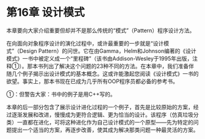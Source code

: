 # 第16章 设计模式

本章要向大家介绍重要但却并不是那么传统的“模式”（Pattern）程序设计方法。

在向面向对象程序设计的演化过程中，或许最重要的一步就是“设计模式”（Design Pattern）的问世。它在由Gamma，Helm和Johnson编著的《设计模式》一书中被定义成一个“里程碑”（该书由Addison-Wesley于1995年出版，注释①）。那本书列出了解决这个问题的23种不同的方法。在本章中，我们准备伴随几个例子揭示出设计模式的基本概念。这或许能激起您阅读《设计模式》一书的欲望。事实上，那本书现在已成为几乎所有OOP程序员都必备的参考书。

①：但警告大家：书中的例子是用C++写的。

本章的后一部分包含了展示设计进化过程的一个例子，首先是比较原始的方案，经过逐渐发展和改进，慢慢成为更符合逻辑、更为恰当的设计。该程序（仿真垃圾分类）一直都在进化，可将这种进化作为自己设计模式的一个原型——先为特定的问题提出一个适当的方案，再逐步改善，使其成为解决那类问题一种最灵活的方案。
